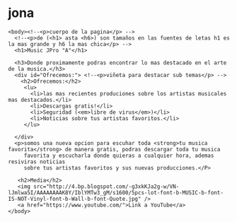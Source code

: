 # jona
<!DOCTYPE.html>
  <html><!-- <p>indicamos el inicio de un archivo tipo html esto es para que el navegador pueda reconocer el leguaje de programacion></p> -->
    <head><!-- <p>cabeza de la pagina</p> -->
      <title>Music JPro "A" </title>
    </head>
     
     
    <body><!--<p>cuerpo de la pagina</p> -->
      <!--<p>de (<h1> asta <h6>) son tamaños en las fuentes de letas h1 es la mas grande y h6 la mas chica</p> -->
      <h1>Music JPro "A"</h1> 
        
      <h3>Donde proximamente podras encontrar lo mas destacado en el arte de la musica.</h3>
      <div id="Ofrecemos:"> <!--<p>viñeta para destacar sub temas</p> -->
        <h2>Ofrecemos:</h2>
         <lu>
           <li>las mas recientes produciones sobre los artistas musicales mas destacados.</li>
           <li>Descargas gratis!</li>
           <li>Seguridad (<em>libre de virus</em>)</li>
           <li>Noticias sobre tus artistas favoritos.</li>    
         </lu>

      </div>
      <p>somos una nueva opcion para escuhar toda <strong>tu musica favorita</strong> de manera gratis, podras descargar toda tu musica
         favorita y escucharla donde quieras a cualquier hora, ademas resiviras noticias
         sobre tus artistas favoritos y sus nuevas producciones.</P>
          
       <h2>Media</h2>
       <img src="http://4.bp.blogspot.com/-g3xkKJa2g-w/VN-lJmlwa5I/AAAAAAAAK8Y/IblYMTw3_gM/s1600/5pcs-lot-font-b-MUSIC-b-font-IS-NOT-Vinyl-font-b-Wall-b-font-Quote.jpg" />
       <a href="https://www.youtube.com/">Link a YouTube</a>
    </body>




  </html> 
